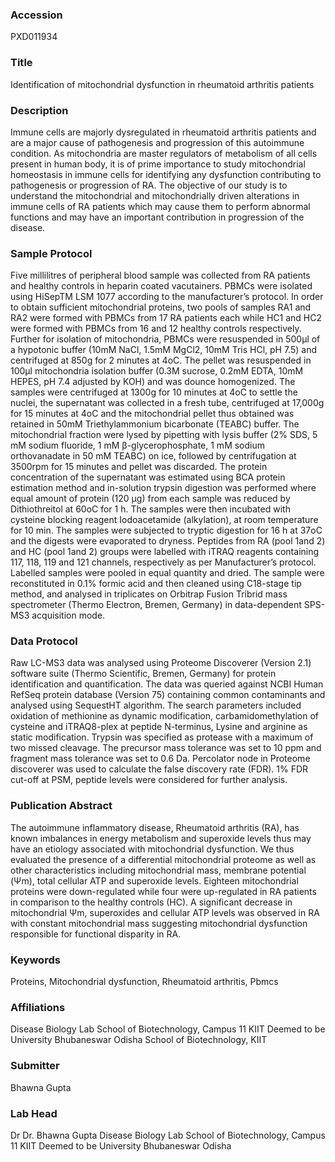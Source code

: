 ### Accession
PXD011934

### Title
Identification of mitochondrial dysfunction in rheumatoid arthritis patients

### Description
Immune cells are majorly dysregulated in rheumatoid arthritis patients and are a major cause of pathogenesis and progression of this autoimmune condition. As mitochondria are master regulators of metabolism of all cells present in human body, it is of prime importance to study mitochondrial homeostasis in immune cells for identifying any dysfunction contributing to pathogenesis or progression of RA. The objective of our study is to understand the mitochondrial and mitochondrially driven alterations in immune cells of RA patients which may cause them to perform abnormal functions and may have an important contribution in progression of the disease.

### Sample Protocol
Five millilitres of peripheral blood sample was collected from RA patients and healthy controls in heparin coated vacutainers. PBMCs were isolated using HiSepTM LSM 1077 according to the manufacturer’s protocol. In order to obtain sufficient mitochondrial proteins, two pools of samples RA1 and RA2 were formed with PBMCs from 17 RA patients each while HC1 and HC2 were formed with PBMCs from 16 and 12 healthy controls respectively. Further for isolation of mitochondria, PBMCs were resuspended in 500µl of a hypotonic buffer (10mM NaCl, 1.5mM MgCl2, 10mM Tris HCl, pH 7.5) and centrifuged at 850g for 2 minutes at 4oC. The pellet was resuspended in 100µl mitochondria isolation buffer (0.3M sucrose, 0.2mM EDTA, 10mM HEPES, pH 7.4 adjusted by KOH) and was dounce homogenized. The samples were centrifuged at 1300g for 10 minutes at 4oC to settle the nuclei, the supernatant was collected in a fresh tube, centrifuged at 17,000g for 15 minutes at 4oC and the mitochondrial pellet thus obtained was retained in 50mM Triethylammonium bicarbonate (TEABC) buffer. The mitochondrial fraction were lysed by pipetting with lysis buffer (2% SDS, 5 mM sodium fluoride, 1 mM β-glycerophosphate, 1 mM sodium orthovanadate in 50 mM TEABC) on ice, followed by centrifugation at 3500rpm for 15 minutes and pellet was discarded. The protein concentration of the supernatant was estimated using BCA protein estimation method and in-solution trypsin digestion was performed where equal amount of protein (120 µg) from each sample was reduced by Dithiothreitol at 60оC for 1 h. The samples were then incubated with cysteine blocking reagent Iodoacetamide (alkylation), at room temperature for 10 min. The samples were subjected to tryptic digestion for 16 h at 37оC and the digests were evaporated to dryness.  Peptides from RA (pool 1and 2) and HC (pool 1and 2) groups were labelled with iTRAQ reagents containing 117, 118, 119 and 121 channels, respectively as per Manufacturer’s protocol. Labelled samples were pooled in equal quantity and dried. The sample were reconstituted in 0.1% formic acid and then cleaned using C18-stage tip method, and analysed in triplicates on Orbitrap Fusion Tribrid mass spectrometer (Thermo Electron, Bremen, Germany) in data-dependent SPS-MS3 acquisition mode.

### Data Protocol
Raw LC-MS3 data was analysed using Proteome Discoverer (Version 2.1) software suite (Thermo Scientific, Bremen, Germany) for protein identification and quantification. The data was queried against NCBI Human RefSeq protein database (Version 75) containing common contaminants and analysed using SequestHT algorithm. The search parameters included oxidation of methionine as dynamic modification, carbamidomethylation of cysteine and iTRAQ8-plex at peptide N-terminus, Lysine and arginine as static modification. Trypsin was specified as protease with a maximum of two missed cleavage. The precursor mass tolerance was set to 10 ppm and fragment mass tolerance was set to 0.6 Da. Percolator node in Proteome discoverer was used to calculate the false discovery rate (FDR). 1% FDR cut-off at PSM, peptide levels were considered for further analysis.

### Publication Abstract
The autoimmune inflammatory disease, Rheumatoid arthritis (RA), has known imbalances in energy metabolism and superoxide levels thus may have an etiology associated with mitochondrial dysfunction. We thus evaluated the presence of a differential mitochondrial proteome as well as other characteristics including mitochondrial mass, membrane potential (&#x3a8;m), total cellular ATP and superoxide levels. Eighteen mitochondrial proteins were down-regulated while four were up-regulated in RA patients in comparison to the healthy controls (HC). A significant decrease in mitochondrial &#x3a8;m, superoxides and cellular ATP levels was observed in RA with constant mitochondrial mass suggesting mitochondrial dysfunction responsible for functional disparity in RA.

### Keywords
Proteins, Mitochondrial dysfunction, Rheumatoid arthritis, Pbmcs

### Affiliations
Disease Biology Lab School of Biotechnology, Campus 11 KIIT Deemed to be University Bhubaneswar Odisha
School of Biotechnology, KIIT

### Submitter
Bhawna Gupta

### Lab Head
Dr Dr. Bhawna Gupta
Disease Biology Lab School of Biotechnology, Campus 11 KIIT Deemed to be University Bhubaneswar Odisha


